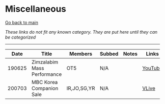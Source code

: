# Miscellaneous

[Go back to main](./README.md)

_These links do not fit any known category. They are put here until they can be categorized_

___

| Date   | Title                                                                                               | Members     | Subbed | Notes | Links                                      |
|--------|-----------------------------------------------------------------------------------------------------|-------------|--------|-------|--------------------------------------------|
| 190625 | Zimzalabim Mass Performance                                                                         | OT5         | N/A    |       | [YouTube](https://youtu.be/YQUWQLKPGEE)    |
| 200703 | MBC Korea Companion Sale                                                                            | IR,JO,SG,YR | N/A    |       | [VLive](https://www.vlive.tv/video/200739) |
